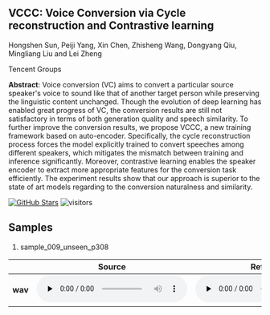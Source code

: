 <style>
  table{
    width: 100%;
  }
</style>

## VCCC: Voice Conversion via Cycle reconstruction and Contrastive learning 

Hongshen Sun, Peiji Yang, Xin Chen, Zhisheng Wang, Dongyang Qiu, Mingliang Liu and Lei Zheng

Tencent Groups

**Abstract**: Voice conversion (VC) aims to convert a particular source speaker's voice to sound like that of another target person while preserving the linguistic content unchanged. Though the evolution of deep learning has enabled great progress of VC, the conversion results are still not satisfactory in terms of both generation quality and speech similarity. To further improve the conversion results, we propose VCCC, a new training framework based on auto-encoder. Specifically, the cycle reconstruction process forces the model explicitly trained to convert speeches among different speakers, which mitigates the mismatch between training and inference significantly. Moreover, contrastive learning enables the speaker encoder to extract more appropriate features for the conversion task efficiently. The experiment results show that our approach is superior to the state of art models regarding to the conversion naturalness and similarity.

[![GitHub Stars](https://img.shields.io/github/stars/TencentGameMate/vccc)](https://github.com/TencentGameMate/vccc)
![visitors](https://visitor-badge.glitch.me/badge?page_id=TencentGameMate/vccc)

## Samples

1. sample_009_unseen_p308

|         | Source | Reference | Voice Conversion Result |
| ------- | ------ | --------- | ----------------------- |
| **wav** |   ​<audio id="audio" controls="" preload="none"><source id="wav" src="mic/sample_009_unseen_p308/src.wav"></audio>     |       ​<audio id="audio" controls="" preload="none"><source id="wav" src="mic/sample_009_unseen_p308/ref.wav"></audio>    |               ​<audio id="audio" controls="" preload="none"><source id="wav" src="mic/sample_009_unseen_p308/vc.wav"></audio>          |
